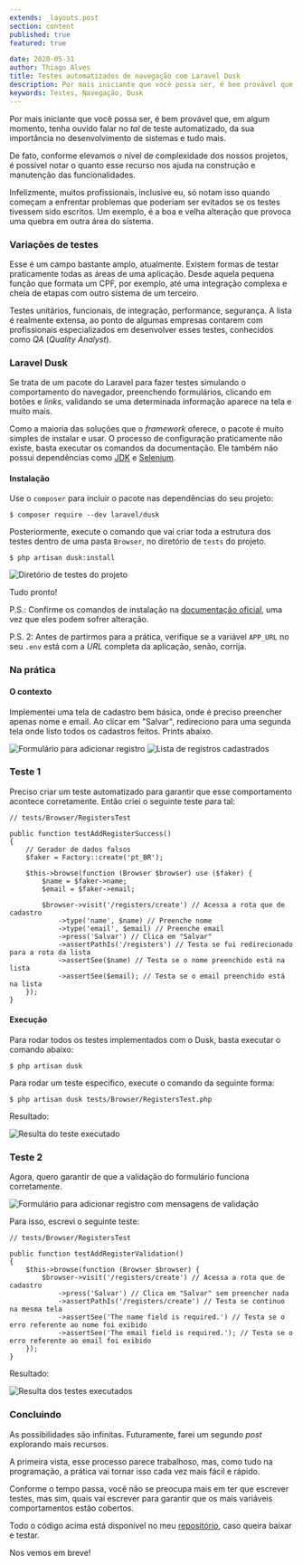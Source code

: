 ```yaml
---
extends: _layouts.post
section: content
published: true
featured: true

date: 2020-05-31
author: Thiago Alves
title: Testes automatizados de navegação com Laravel Dusk
description: Por mais iniciante que você possa ser, é bem provável que, em algum momento, tenha ouvido falar no tal de teste automatizado, da sua importância no desenvolvimento de sistemas e tudo mais.
keywords: Testes, Navegação, Dusk
---
```


Por mais iniciante que você possa ser, é bem provável que, em algum momento, tenha ouvido falar no _tal_ de teste automatizado, da sua importância no desenvolvimento de sistemas e tudo mais.

De fato, conforme elevamos o nível de complexidade dos nossos projetos, é possível notar o quanto esse recurso nos ajuda na construção e manutenção das funcionalidades.

Infelizmente, muitos profissionais, inclusive eu, só notam isso quando começam a enfrentar problemas que poderiam ser evitados se os testes tivessem sido escritos. Um exemplo, é a boa e velha alteração que provoca uma quebra em outra área do sistema.

### Variações de testes

Esse é um campo bastante amplo, atualmente. Existem formas de testar praticamente todas as áreas de uma aplicação. Desde aquela pequena função que formata um CPF, por exemplo, até uma integração complexa e cheia de etapas com outro sistema de um terceiro.

Testes unitários, funcionais, de integração, performance, segurança. A lista é realmente extensa, ao ponto de algumas empresas contarem com profissionais especializados em desenvolver esses testes, conhecidos como _QA_ (_Quality Analyst_).

### Laravel Dusk

Se trata de um pacote do Laravel para fazer testes simulando o comportamento do navegador, preenchendo formulários, clicando em botões e _links_, validando se uma determinada informação aparece na tela e muito mais.

Como a maioria das soluções que o _framework_ oferece, o pacote é muito simples de instalar e usar. O processo de configuração praticamente não existe, basta executar os comandos da documentação. Ele também não possui dependências como [JDK](https://www.google.com/search?q=JDK) e [Selenium](https://www.selenium.dev).

#### Instalação

Use o `composer` para incluir o pacote nas dependências do seu projeto:

```shell
$ composer require --dev laravel/dusk
```

Posteriormente, execute o comando que vai criar toda a estrutura dos testes dentro de uma pasta `Browser`, no diretório de `tests` do projeto.

```shell
$ php artisan dusk:install
```

<img src="/assets/images/post-laravel-dusk/tests-directory.png" alt="Diretório de testes do projeto" />

Tudo pronto!

P.S.: Confirme os comandos de instalação na [documentação oficial](https://laravel.com/docs/dusk), uma vez que eles podem sofrer alteração.

P.S. 2: Antes de partirmos para a prática, verifique se a variável `APP_URL` no seu `.env` está com a _URL_ completa da aplicação, senão, corrija.

### Na prática

#### O contexto

Implementei uma tela de cadastro bem básica, onde é preciso preencher apenas nome e email. Ao clicar em "Salvar", redireciono para uma segunda tela onde listo todos os cadastros feitos. Prints abaixo.

<img src="/assets/images/post-laravel-dusk/form.png" alt="Formulário para adicionar registro" />

<img src="/assets/images/post-laravel-dusk/list.png" alt="Lista de registros cadastrados" />

### Teste 1

Preciso criar um teste automatizado para garantir que esse comportamento acontece corretamente. Então criei o seguinte teste para tal:

```
// tests/Browser/RegistersTest

public function testAddRegisterSuccess()
{
    // Gerador de dados falsos
    $faker = Factory::create('pt_BR');

    $this->browse(function (Browser $browser) use ($faker) {
        $name = $faker->name;
        $email = $faker->email;

        $browser->visit('/registers/create') // Acessa a rota que de cadastro
            ->type('name', $name) // Preenche nome
            ->type('email', $email) // Preenche email
            ->press('Salvar') // Clica em "Salvar"
            ->assertPathIs('/registers') // Testa se fui redirecionado para a rota da lista
            ->assertSee($name) // Testa se o nome preenchido está na lista
            ->assertSee($email); // Testa se o email preenchido está na lista
    });
}
```

#### Execução

Para rodar todos os testes implementados com o Dusk, basta executar o comando abaixo:

```shell
$ php artisan dusk
```

Para rodar um teste específico, execute o comando da seguinte forma:

```shell
$ php artisan dusk tests/Browser/RegistersTest.php
```

Resultado:

<img src="/assets/images/post-laravel-dusk/run-all.png" alt="Resulta do teste executado" />

### Teste 2

Agora, quero garantir de que a validação do formulário funciona corretamente.

<img src="/assets/images/post-laravel-dusk/form-validation.png" alt="Formulário para adicionar registro com mensagens de validação" />

Para isso, escrevi o seguinte teste:

```
// tests/Browser/RegistersTest

public function testAddRegisterValidation()
{
    $this->browse(function (Browser $browser) {
        $browser->visit('/registers/create') // Acessa a rota que de cadastro
            ->press('Salvar') // Clica em "Salvar" sem preencher nada
            ->assertPathIs('/registers/create') // Testa se continuo na mesma tela
            ->assertSee('The name field is required.') // Testa se o erro referente ao nome foi exibido
            ->assertSee('The email field is required.'); // Testa se o erro referente ao email foi exibido
    });
}
```

Resultado:

<img src="/assets/images/post-laravel-dusk/run-all-2.png" alt="Resulta dos testes executados" />

### Concluindo

As possibilidades são infinitas. Futuramente, farei um segundo _post_ explorando mais recursos. 

A primeira vista, esse processo parece trabalhoso, mas, como tudo na programação, a prática vai tornar isso cada vez mais fácil e rápido. 

Conforme o tempo passa, você não se preocupa mais em ter que escrever testes, mas sim, quais vai escrever para garantir que os mais variáveis comportamentos estão cobertos.

Todo o código acima está disponível no meu [repositório](https://github.com/thiagomcw/laravel-storage-example), caso queira baixar e testar.

Nos vemos em breve!
